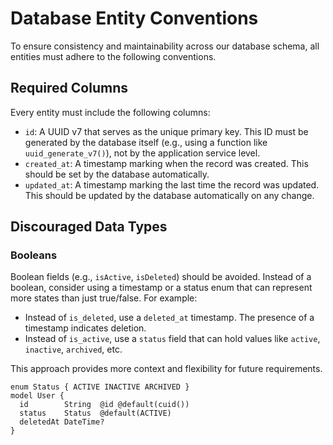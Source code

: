 # Database Entity Conventions

To ensure consistency and maintainability across our database schema, all entities must adhere to the following conventions.

## Required Columns

Every entity must include the following columns:

*   `id`: A UUID v7 that serves as the unique primary key. This ID must be generated by the database itself (e.g., using a function like `uuid_generate_v7()`), not by the application service level.
*   `created_at`: A timestamp marking when the record was created. This should be set by the database automatically.
*   `updated_at`: A timestamp marking the last time the record was updated. This should be updated by the database automatically on any change.

## Discouraged Data Types

### Booleans

Boolean fields (e.g., `isActive`, `isDeleted`) should be avoided. Instead of a boolean, consider using a timestamp or a status enum that can represent more states than just true/false. For example:

*   Instead of `is_deleted`, use a `deleted_at` timestamp. The presence of a timestamp indicates deletion.
*   Instead of `is_active`, use a `status` field that can hold values like `active`, `inactive`, `archived`, etc.

This approach provides more context and flexibility for future requirements.

```prisma
enum Status { ACTIVE INACTIVE ARCHIVED }
model User {
  id        String  @id @default(cuid())
  status    Status  @default(ACTIVE)
  deletedAt DateTime?
}
```
